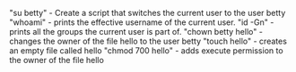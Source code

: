 "su betty" - Create a script that switches the current user to the user betty
"whoami" -  prints the effective username of the current user.
"id -Gn" -  prints all the groups the current user is part of.
"chown betty hello" - changes the owner of the file hello to the user betty
"touch hello" -  creates an empty file called hello
"chmod 700 hello" - adds execute permission to the owner of the file hello
